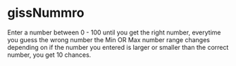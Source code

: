 # gissNummro
Enter a number between 0 - 100 until you get the right number, everytime you guess the  wrong number the Min OR Max number range 
changes depending on if the number you entered is larger or smaller than the correct number, you get 10 chances. 
 
